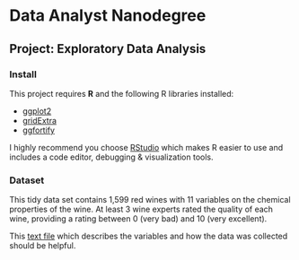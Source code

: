 # Data Analyst Nanodegree
## Project: Exploratory Data Analysis
### Install

This project requires **R** and the following R libraries installed:

- [ggplot2](https://ggplot2.org/)
- [gridExtra](https://cran.r-project.org/web/packages/gridExtra/index.html)
- [ggfortify](https://cran.r-project.org/web/packages/ggfortify/index.html)

I highly recommend you choose [RStudio](https://www.rstudio.com/) which makes R easier to use and includes a code editor, debugging & visualization tools.

### Dataset

This tidy data set contains 1,599 red wines with 11 variables on the chemical properties of the wine. At least 3 wine experts rated the quality of each wine, providing a rating between 0 (very bad) and 10 (very excellent).

This [text file](https://docs.google.com/document/d/1qEcwltBMlRYZT-l699-71TzInWfk4W9q5rTCSvDVMpc/pub?embedded=true) which describes the variables and how the data was collected should be helpful.
